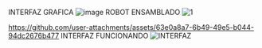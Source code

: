 INTERFAZ GRAFICA
![image](https://github.com/user-attachments/assets/b47c6033-fc23-441d-bae3-95be70db0f62)
ROBOT ENSAMBLADO
![1](https://github.com/user-attachments/assets/637274f1-62cf-4c1d-8e38-ecc0a3003f98)

https://github.com/user-attachments/assets/63e0a8a7-6b49-49e5-b044-94dc2676b477
INTERFAZ FUNCIONANDO
![INTERFAZ](https://github.com/user-attachments/assets/7e1179a2-e61a-4aea-b2cd-a102f13f692a)
